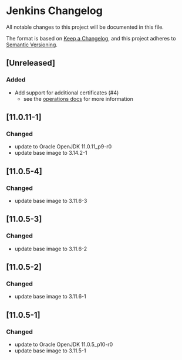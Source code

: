 # Jenkins Changelog
All notable changes to this project will be documented in this file.

The format is based on [Keep a Changelog](https://keepachangelog.com/en/1.0.0/),
and this project adheres to [Semantic Versioning](https://semver.org/spec/v2.0.0.html).

## [Unreleased]

### Added
- Add support for additional certificates (#4)
   - see the [operations docs](docs/operations_en.md) for more information

## [11.0.11-1]

### Changed
- update to Oracle OpenJDK 11.0.11_p9-r0
- update base image to 3.14.2-1

## [11.0.5-4]

### Changed
- update base image to 3.11.6-3

## [11.0.5-3]

### Changed
- update base image to 3.11.6-2

## [11.0.5-2]

### Changed
- update base image to 3.11.6-1

## [11.0.5-1]

### Changed
- update to Oracle OpenJDK 11.0.5_p10-r0
- update base image to 3.11.5-1
